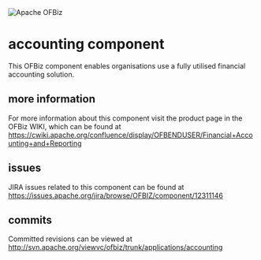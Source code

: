<img src="http://ofbiz.apache.org/images/logo.png" alt="Apache OFBiz" />

# accounting component
This OFBiz component enables organisations use a fully utilised financial accounting solution.

## more information
For more information about this component visit the product page in the OFBiz WIKI, 
which can be found at https://cwiki.apache.org/confluence/display/OFBENDUSER/Financial+Accounting+and+Reporting

## issues
JIRA issues related to this component can be found at https://issues.apache.org/jira/browse/OFBIZ/component/12311146

## commits
Committed revisions can be viewed at http://svn.apache.org/viewvc/ofbiz/trunk/applications/accounting